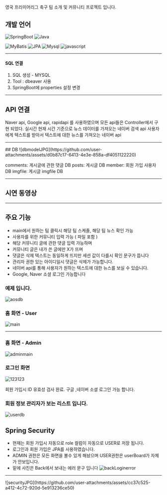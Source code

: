#

영국 프리미어리그 축구 팀 소개 및 커뮤니티 프로젝트 입니다. 

## 개발 언어
![SpringBoot](https://img.shields.io/badge/SpringBoot-6DB33F?style=flat&logo=SpringBoot)
![Java](https://img.shields.io/badge/Java-6DB33F?style=flat&logo=Java)

![MyBatis](https://img.shields.io/badge/MyBatis-000000?style=flat&logo=MyBatis)
![JPA](https://img.shields.io/badge/JPA-000000?style=flat&logo=JPA)
![Mysql](https://img.shields.io/badge/Mysql-000000?style=flat&logo=Mysql)
![javascript](https://img.shields.io/badge/javascript-000000?style=flat&logo=javascript)

<hr>

#### SQL 연결
1. SQL 생성 - MYSQL
2. Tool : dbeaver 사용
3. SpringBoot에 properties 설정 변경
<hr/>

## API 연결
Naver api, Google api, rapidapi 를 사용하였으며 모든 api들은 Controller에서 구현 되었다. 
실시간 현재 시간 기준으로 뉴스 데이터를 가져오는 네이버 검색 api
사용자에게 텍스트를 받아서 텍스트에 대한 뉴스를 가져오는 네이버 api
<hr/>
## DB
![dbmodelJPG](https://github.com/user-attachments/assets/d0b87c17-6413-4e3e-858a-df4051122220)

comments: 게시글에 관한 댓글 DB
posts: 게시글 DB
member: 회원 가입 사용자 DB
imgfile: 게시글 imgfile DB
<hr/>

## 시연 동영상
<hr/>

## 주요 기능
- main에서 원하는 팀 클릭시 해당 팀 스케줄, 해당 팀 뉴스 확인 가능
- 사용자를 위한 커뮤니티 입력 가능 ( 파일 포함 )
- 해당 커뮤니티 글에 관한 댓글 입력 가능하며 
- 커뮤니티 글은 내가 쓴 글에만 X가 뜨며
- 댓글은 삭제 텍스트는 동일하게 뜨지만 세션 값이 다를시 확인 문구가 뜹니다
- 관리자 권한 있는 아이디일시 댓글은 삭제가 가능합니다.
- 네이버 api를 통해 사용자가 원하는 텍스트에 대한 뉴스를 보실 수 있습니다.
- Google, Naver 소셜 로그인 가능합니다
### 예제 입니다.
![aosdb](https://github.com/user-attachments/assets/8ab68778-9479-4c04-856d-23a7351f4312)

### 홈 화면 - User
![main](https://github.com/user-attachments/assets/e6a5c017-eb19-48e2-bbc9-6a786ad0cc1f)

<hr/>

### 홈 화면 - Admin
![adminmain](https://github.com/user-attachments/assets/3106688f-de13-4ec5-8da7-26ee11e8df1a)

### 로그인 화면

![123123](https://github.com/user-attachments/assets/436d54c0-e219-41ea-8c23-9bfef821933c)

회원 가입시 ID 유효성 검사 완료. 
구글 ,네이버 소셜 로그인 가능 합니다.


### 회원 정보 관리자가 보는 리스트 입니다.
![userdb](https://github.com/user-attachments/assets/3cd8a60a-bef7-4839-aae8-497d6743ea90)


## Spring Security
- 현재는 회원 가입시 자동으로 role 컬럼이 자동으로 USER로 저장 됩니다.
- 로그인과 회원 가입은 JPA를 사용하였습니다.
- ADMIN 권한은 모든 화면을 볼수 있게 해놨으며 USER권한은 userBoard가 자체가 안보입니다.
- 밑에 사진은 Back에서 보내는 에러 문구 입니다
![backLoginerror](https://github.com/user-attachments/assets/7d7234d9-ea6d-48a6-87c0-083a321139b9)
<hr/>
![securityJPG](https://github.com/user-attachments/assets/cc37c525-a412-4c72-920d-5e913236ce50)
